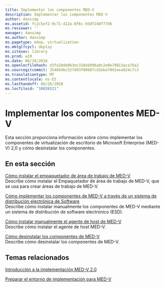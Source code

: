 ```yaml
---
title: Implementar los componentes MED-V
description: Implementar los componentes MED-V
author: dansimp
ms.assetid: fc2c5ef2-9c71-412a-8f6c-93df248f77d6
ms.reviewer: ''
manager: dansimp
ms.author: dansimp
ms.pagetype: mdop, virtualization
ms.mktglfcycl: deploy
ms.sitesec: library
ms.prod: w10
ms.date: 06/16/2016
ms.openlocfilehash: d3fe20de063ec310eb996a8c2e8e70813aca7da2
ms.sourcegitcommit: 354664bc527d93f80687cd2eba70d1eea024c7c3
ms.translationtype: MT
ms.contentlocale: es-ES
ms.lasthandoff: 06/26/2020
ms.locfileid: "10826521"
---
```

# Implementar los componentes MED-V


Esta sección proporciona información sobre cómo implementar los componentes de virtualización de escritorio de Microsoft Enterprise (MED-V) 2,0 y cómo desinstalar los componentes.

## En esta sección


<a href="" id="how-to-install-the-med-v-workspace-packager"></a>[Cómo instalar el empaquetador de área de trabajo de MED-V](how-to-install-the-med-v-workspace-packager.md)  
Describe cómo instalar el Empaquetador de área de trabajo de MED-V, que se usa para crear áreas de trabajo de MED-V.

<a href="" id="how-to-deploy-the-med-v-components-through-an-electronic-software-distribution-system"></a>[Cómo implementar los componentes de MED-V a través de un sistema de distribución electrónica de Software](how-to-deploy-the-med-v-components-through-an-electronic-software-distribution-system.md)  
Describe cómo instalar manualmente los componentes de MED-V mediante un sistema de distribución de software electrónico (ESD).

<a href="" id="how-to-manually-install-the-med-v-host-agent"></a>[Cómo instalar manualmente el agente de host de MED-V](how-to-manually-install-the-med-v-host-agent.md)  
Describe cómo instalar el agente de host MED-V.

<a href="" id="how-to-uninstall-the-med-v-components"></a>[Cómo desinstalar los componentes de MED-V](how-to-uninstall-the-med-v-components.md)  
Describe cómo desinstalar los componentes de MED-V.

## Temas relacionados


[Introducción a la implementación MED-V 2.0](med-v-20-deployment-overview.md)

[Preparar el entorno de implementación para MED-V](prepare-the-deployment-environment-for-med-v.md)

 

 





